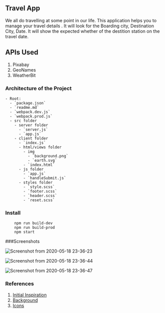 ## Travel App

We all do travelling at some point in our life. This application helps you to manage your travel details
. It will look for the Boarding city, Destination City, Date. It will show the expected whether of the destition station on the travel date.


## APIs Used

1. Pixabay
1. GeoNames
1. WeatherBit

###  Architecture of the Project

```shell script
- Root:
  - `package.json`
  - `readme.md`
  - `webpack.dev.js`
  - `webpack.prod.js`
  - src folder
    - server folder
      - `server.js` 
      - `app.js` 
    - client folder
      - `index.js`
      - html/views folder
        - img
          - `background.png`
          - `earth.svg`
        - `index.html`
      - js folder
        - `app.js` 
        - `handleSubmit.js` 
      - styles folder
        - `style.scss` 
        - `footer.scss` 
        - `header.scss` 
        - `reset.scss` 
```

### Install

```shell script
    npm run build-dev
    npm run build-prod
    npm start
```

###Screenshots

![Screenshot from 2020-05-18 23-36-23](https://user-images.githubusercontent.com/40148448/82245463-9ab9cf00-9960-11ea-86bd-fd26eb653726.png)

![Screenshot from 2020-05-18 23-36-44](https://user-images.githubusercontent.com/40148448/82245495-a73e2780-9960-11ea-8185-6c45459cb5a8.png)


![Screenshot from 2020-05-18 23-36-47](https://user-images.githubusercontent.com/40148448/82245520-b3c28000-9960-11ea-8819-f4511ce12eaf.png)


### References

1. [Initial Inspiration](https://github.com/liminjun/travel-app)
2. [Background](https://www.freepik.com/freepik)
3. [Icons](https://www.flaticon.com/authors/freepik)

